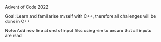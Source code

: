 Advent of Code 2022

Goal: Learn and familiarise myself with C++, therefore all challenges will be done in C++


Note: Add new line at end of input files using vim to ensure that all inputs are read